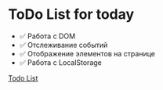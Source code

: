 # ToDo List for today

* ✅ Работа с DOM
* ✅ Отслеживание событий
* ✅ Отображение элементов на странице
* ✅ Работа с LocalStorage

[Todo List](https://8807010.github.io/To-do-list-for-today/)
